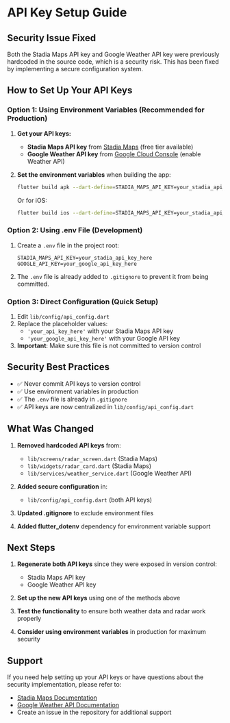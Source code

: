 # API Key Setup Guide

## Security Issue Fixed

Both the Stadia Maps API key and Google Weather API key were previously hardcoded in the source code, which is a security risk. This has been fixed by implementing a secure configuration system.

## How to Set Up Your API Keys

### Option 1: Using Environment Variables (Recommended for Production)

1. **Get your API keys:**
   - **Stadia Maps API key** from [Stadia Maps](https://stadiamaps.com/) (free tier available)
   - **Google Weather API key** from [Google Cloud Console](https://console.cloud.google.com/) (enable Weather API)

2. **Set the environment variables** when building the app:
   ```bash
   flutter build apk --dart-define=STADIA_MAPS_API_KEY=your_stadia_api_key --dart-define=GOOGLE_API_KEY=your_google_api_key
   ```

   Or for iOS:
   ```bash
   flutter build ios --dart-define=STADIA_MAPS_API_KEY=your_stadia_api_key --dart-define=GOOGLE_API_KEY=your_google_api_key
   ```

### Option 2: Using .env File (Development)

1. Create a `.env` file in the project root:
   ```
   STADIA_MAPS_API_KEY=your_stadia_api_key_here
   GOOGLE_API_KEY=your_google_api_key_here
   ```

2. The `.env` file is already added to `.gitignore` to prevent it from being committed.

### Option 3: Direct Configuration (Quick Setup)

1. Edit `lib/config/api_config.dart`
2. Replace the placeholder values:
   - `'your_api_key_here'` with your Stadia Maps API key
   - `'your_google_api_key_here'` with your Google API key
3. **Important**: Make sure this file is not committed to version control

## Security Best Practices

- ✅ Never commit API keys to version control
- ✅ Use environment variables in production
- ✅ The `.env` file is already in `.gitignore`
- ✅ API keys are now centralized in `lib/config/api_config.dart`

## What Was Changed

1. **Removed hardcoded API keys** from:
   - `lib/screens/radar_screen.dart` (Stadia Maps)
   - `lib/widgets/radar_card.dart` (Stadia Maps)
   - `lib/services/weather_service.dart` (Google Weather API)

2. **Added secure configuration** in:
   - `lib/config/api_config.dart` (both API keys)

3. **Updated .gitignore** to exclude environment files

4. **Added flutter_dotenv** dependency for environment variable support

## Next Steps

1. **Regenerate both API keys** since they were exposed in version control:
   - Stadia Maps API key
   - Google Weather API key

2. **Set up the new API keys** using one of the methods above

3. **Test the functionality** to ensure both weather data and radar work properly

4. **Consider using environment variables** in production for maximum security

## Support

If you need help setting up your API keys or have questions about the security implementation, please refer to:
- [Stadia Maps Documentation](https://docs.stadiamaps.com/)
- [Google Weather API Documentation](https://developers.google.com/maps/documentation/weather)
- Create an issue in the repository for additional support 